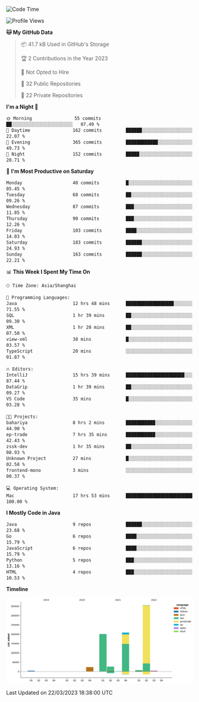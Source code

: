 <!--START_SECTION:waka-->
![Code Time](http://img.shields.io/badge/Code%20Time-1%2C671%20hrs%2024%20mins-blue)

![Profile Views](http://img.shields.io/badge/Profile%20Views-2-blue)

**🐱 My GitHub Data** 

> 📦 41.7 kB Used in GitHub's Storage 
 > 
> 🏆 2 Contributions in the Year 2023
 > 
> 🚫 Not Opted to Hire
 > 
> 📜 32 Public Repositories 
 > 
> 🔑 22 Private Repositories 
 > 
**I'm a Night 🦉** 

```text
🌞 Morning                55 commits          ██░░░░░░░░░░░░░░░░░░░░░░░   07.49 % 
🌆 Daytime                162 commits         ██████░░░░░░░░░░░░░░░░░░░   22.07 % 
🌃 Evening                365 commits         ████████████░░░░░░░░░░░░░   49.73 % 
🌙 Night                  152 commits         █████░░░░░░░░░░░░░░░░░░░░   20.71 % 
```
📅 **I'm Most Productive on Saturday** 

```text
Monday                   40 commits          █░░░░░░░░░░░░░░░░░░░░░░░░   05.45 % 
Tuesday                  68 commits          ██░░░░░░░░░░░░░░░░░░░░░░░   09.26 % 
Wednesday                87 commits          ███░░░░░░░░░░░░░░░░░░░░░░   11.85 % 
Thursday                 90 commits          ███░░░░░░░░░░░░░░░░░░░░░░   12.26 % 
Friday                   103 commits         ████░░░░░░░░░░░░░░░░░░░░░   14.03 % 
Saturday                 183 commits         ██████░░░░░░░░░░░░░░░░░░░   24.93 % 
Sunday                   163 commits         ██████░░░░░░░░░░░░░░░░░░░   22.21 % 
```


📊 **This Week I Spent My Time On** 

```text
🕑︎ Time Zone: Asia/Shanghai

💬 Programming Languages: 
Java                     12 hrs 48 mins      ██████████████████░░░░░░░   71.55 % 
SQL                      1 hr 39 mins        ██░░░░░░░░░░░░░░░░░░░░░░░   09.30 % 
XML                      1 hr 20 mins        ██░░░░░░░░░░░░░░░░░░░░░░░   07.50 % 
view-xml                 38 mins             █░░░░░░░░░░░░░░░░░░░░░░░░   03.57 % 
TypeScript               20 mins             ░░░░░░░░░░░░░░░░░░░░░░░░░   01.87 % 

🔥 Editors: 
IntelliJ                 15 hrs 39 mins      ██████████████████████░░░   87.44 % 
DataGrip                 1 hr 39 mins        ██░░░░░░░░░░░░░░░░░░░░░░░   09.27 % 
VS Code                  35 mins             █░░░░░░░░░░░░░░░░░░░░░░░░   03.28 % 

🐱‍💻 Projects: 
bahariya                 8 hrs 2 mins        ███████████░░░░░░░░░░░░░░   44.90 % 
ep-trade                 7 hrs 35 mins       ███████████░░░░░░░░░░░░░░   42.43 % 
zssk-dev                 1 hr 35 mins        ██░░░░░░░░░░░░░░░░░░░░░░░   08.93 % 
Unknown Project          27 mins             █░░░░░░░░░░░░░░░░░░░░░░░░   02.58 % 
frontend-mono            3 mins              ░░░░░░░░░░░░░░░░░░░░░░░░░   00.37 % 

💻 Operating System: 
Mac                      17 hrs 53 mins      █████████████████████████   100.00 % 
```

**I Mostly Code in Java** 

```text
Java                     9 repos             ██████░░░░░░░░░░░░░░░░░░░   23.68 % 
Go                       6 repos             ████░░░░░░░░░░░░░░░░░░░░░   15.79 % 
JavaScript               6 repos             ████░░░░░░░░░░░░░░░░░░░░░   15.79 % 
Python                   5 repos             ███░░░░░░░░░░░░░░░░░░░░░░   13.16 % 
HTML                     4 repos             ███░░░░░░░░░░░░░░░░░░░░░░   10.53 % 
```



**Timeline**

![Lines of Code chart](https://raw.githubusercontent.com/youtiaoguagua/youtiaoguagua/master/assets/bar_graph.png)


 Last Updated on 22/03/2023 18:38:00 UTC
<!--END_SECTION:waka-->
